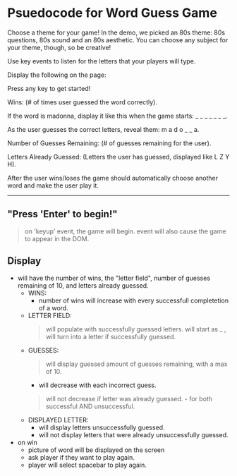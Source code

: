 # Psuedocode for Word Guess Game

Choose a theme for your game! In the demo, we picked an 80s theme: 80s questions, 80s sound and an 80s aesthetic. You can choose any subject for your theme, though, so be creative!

Use key events to listen for the letters that your players will type.

Display the following on the page:

Press any key to get started!

Wins: (# of times user guessed the word correctly).

If the word is madonna, display it like this when the game starts: _ _ _ _ _ _ _.

As the user guesses the correct letters, reveal them: m a d o _ _ a.

Number of Guesses Remaining: (# of guesses remaining for the user).

Letters Already Guessed: (Letters the user has guessed, displayed like L Z Y H).

After the user wins/loses the game should automatically choose another word and make the user play it.

***

## "Press 'Enter' to begin!"

>   on 'keyup' event, the game will begin.
>   event will also cause the game to appear in the DOM.

## Display 
    
*   will have the number of wins, the "letter field", number of guesses remaining of 10, and letters already guessed.
    -   WINS:   
        *   number of wins will increase with every successfull completetion of a word.
    -   LETTER FIELD:
        >   will populate with successfully guessed letters.
        >   will start as _ , will turn into a letter if successfully guessed.
    -   GUESSES:
        >   will display guessed amount of guesses remaining, with a max of 10.
        *   will decrease with each incorrect guess.
        >   will not decrease if letter was already guessed.
            -   for both successful AND unsuccessful.
    -   DISPLAYED LETTER:
        *   will display letters unsuccessfully guessed.
        *   will not display letters that were already unsuccessfully guessed.
*   on win
    -   picture of word will be displayed on the screen
    -   ask player if they want to play again.
    -   player will select spacebar to play again.